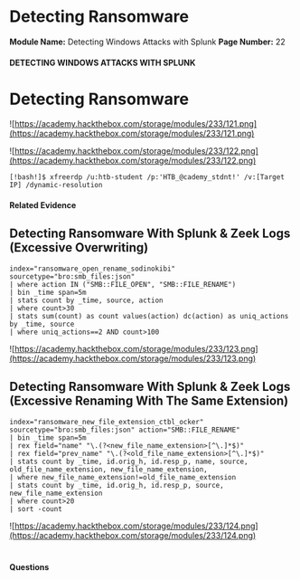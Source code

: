 <!--
 // Platform: Academy
// URL: https://academy.hackthebox.com/module/233/section/2566
// Platform Version: V1
// Module ID: 233
// Module Name: Detecting Windows Attacks with Splunk
// Module Difficulty: Medium
// Section ID: 2566
// Section Title: Detecting Ransomware
// Page Title: Detecting Windows Attacks with Splunk
// Page Number: 22
-->

# Detecting Ransomware

**Module Name:** Detecting Windows Attacks with Splunk **Page Number:** 22

#### DETECTING WINDOWS ATTACKS WITH SPLUNK

# Detecting Ransomware

![https://academy.hackthebox.com/storage/modules/233/121.png](https://academy.hackthebox.com/storage/modules/233/121.png)

![https://academy.hackthebox.com/storage/modules/233/122.png](https://academy.hackthebox.com/storage/modules/233/122.png)

``` shell-session
[!bash!]$ xfreerdp /u:htb-student /p:'HTB_@cademy_stdnt!' /v:[Target IP] /dynamic-resolution
```

#### Related Evidence

## Detecting Ransomware With Splunk & Zeek Logs (Excessive Overwriting)

``` shell-session
index="ransomware_open_rename_sodinokibi" sourcetype="bro:smb_files:json" 
| where action IN ("SMB::FILE_OPEN", "SMB::FILE_RENAME")
| bin _time span=5m
| stats count by _time, source, action
| where count>30 
| stats sum(count) as count values(action) dc(action) as uniq_actions by _time, source
| where uniq_actions==2 AND count>100
```

![https://academy.hackthebox.com/storage/modules/233/123.png](https://academy.hackthebox.com/storage/modules/233/123.png)

## Detecting Ransomware With Splunk & Zeek Logs (Excessive Renaming With The Same Extension)

``` shell-session
index="ransomware_new_file_extension_ctbl_ocker" sourcetype="bro:smb_files:json" action="SMB::FILE_RENAME" 
| bin _time span=5m
| rex field="name" "\.(?<new_file_name_extension>[^\.]*$)"
| rex field="prev_name" "\.(?<old_file_name_extension>[^\.]*$)"
| stats count by _time, id.orig_h, id.resp_p, name, source, old_file_name_extension, new_file_name_extension,
| where new_file_name_extension!=old_file_name_extension
| stats count by _time, id.orig_h, id.resp_p, source, new_file_name_extension
| where count>20
| sort -count
```

![https://academy.hackthebox.com/storage/modules/233/124.png](https://academy.hackthebox.com/storage/modules/233/124.png)

# 

# 

#### Questions

####